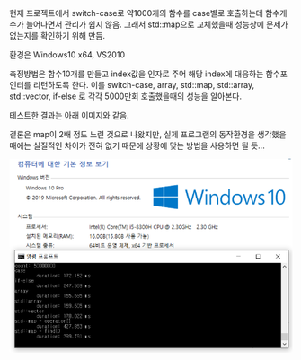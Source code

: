현재 프로젝트에서 switch-case로 약1000개의 함수를 case별로 호출하는데
함수개수가 늘어나면서 관리가 쉽지 않음.
그래서 std::map으로 교체했을때 성능상에 문제가 없는지를 확인하기 위해 만듬.

환경은 Windows10 x64, VS2010

측정방법은 함수10개를 만들고 index값을 인자로 주어 해당 index에 대응하는 함수포인터를 리턴하도록 한다.
이를 switch-case, array, std::map, std::array, std::vector, if-else 로 각각 5000만회 호출했을때의 성능을 알아본다.

테스트한 결과는 아래 이미지와 같음.

결론은 map이 2배 정도 느린 것으로 나왔지만,
실제 프로그램의 동작환경을 생각했을때에는
실질적인 차이가 전혀 없기 때문에 상황에 맞는 방법을 사용하면 될 듯...

![](https://github.com/smok95/performance-test/blob/master/map_vs_case/result-2020_02_09.png?raw=true)
